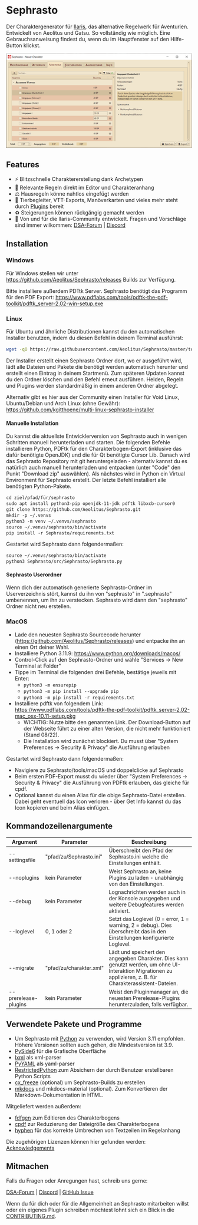 # Sephrasto
Der Charaktergenerator für [Ilaris](https://www.f-shop.de/das-schwarze-auge/partnerprodukte/buecher-cds/3803/ilaris-das-alternative-regelwerk-fuer-dsa), das alternative Regelwerk für Aventurien. Entwickelt von Aeolitus und Gatsu. So vollständig wie möglich. Eine Gebrauchsanweisung findest du, wenn du im Hauptfenster auf den Hilfe-Button klickst.

![Screenshot](docs/assets/images/readme_screenshot.png)

## Features
* ⚡ Blitzschnelle Charaktererstellung dank Archetypen
* 📜 Relevante Regeln direkt im Editor und Charakteranhang
* ⚖️ Hausregeln könne nahtlos eingefügt werden
* 🧩 Tierbegleiter, VTT-Exports, Manöverkarten und vieles mehr steht durch [Plugins](https://github.com/brzGatsu/SephrastoPlugins) bereit
* ♻️ Steigerungen können rückgängig gemacht werden
* 🤝 Von und für die Ilaris-Community entwickelt. Fragen und Vorschläge sind immer wilkommen: [DSA-Forum](https://dsaforum.de/viewtopic.php?t=45794&sid=f6d460e9749e5943fbd2c06b439bd46a) | [Discord](https://discord.gg/RsRcspq254)

## Installation

### Windows
Für Windows stellen wir unter https://github.com/Aeolitus/Sephrasto/releases Builds zur Verfügung.

Bitte installiere außerdem PDTtk Server. Sephrasto benötigt das Programm für den PDF Export: https://www.pdflabs.com/tools/pdftk-the-pdf-toolkit/pdftk_server-2.02-win-setup.exe

### Linux
Für Ubuntu und ähnliche Distributionen kannst du den automatischen Installer benutzen, indem du diesen Befehl in deinem Terminal ausführst:
```bash
wget -qO https://raw.githubusercontent.com/Aeolitus/Sephrasto/master/tools/install_linux.sh | bash -i
```
Der Installer erstellt einen Sephrasto Ordner dort, wo er ausgeführt wird, lädt alle Dateien und Pakete die benötigt werden automatisch herunter und erstellt einen Eintrag in deinem Startmenü.
Zum späteren Updaten kannst du den Ordner löschen und den Befehl erneut ausführen. Helden, Regeln und Plugins werden standardmäßig in einem anderen Ordner abgelegt.

Alternativ gibt es hier aus der Community einen Installer für Void Linux, Ubuntu/Debian und Arch Linux (ohne Gewähr): https://github.com/kgitthoene/multi-linux-sephrasto-installer

#### Manuelle Installation
Du kannst die aktuellste Entwicklerversion von Sephrasto auch in wenigen Schritten manuell herunterladen und starten.
Die folgenden Befehle installieren Python, PDFtk für den Charakterbogen-Export (inklusive das dafür benötigte OpenJDK) und die für Qt benötigte Cursor Lib. 
Danach wird das Sephrasto Repository mit git heruntergeladen - alternativ kannst du es natürlich auch manuell herunterladen und entpacken (unter "Code" den Punkt "Download zip" auswählen). 
Als nächstes wird in Python ein Virtual Environment für Sephrasto erstellt. Der letzte Befehl installiert alle benötigten Python-Pakete.

```
cd ziel/pfad/für/sephrasto
sudo apt install python3-pip openjdk-11-jdk pdftk libxcb-cursor0
git clone https://github.com/Aeolitus/Sephrasto.git
mkdir -p ~/.venvs
python3 -m venv ~/.venvs/sephrasto
source ~/.venvs/sephrasto/bin/activate
pip install -r Sephrasto/requirements.txt
```

Gestartet wird Sephrasto dann folgendermaßen:
```
source ~/.venvs/sephrasto/bin/activate
python3 Sephrasto/src/Sephrasto/Sephrasto.py
```

#### Sephrasto Userordner
Wenn dich der automatisch generierte Sephrasto-Ordner im Userverzeichnis stört, kannst du ihn von "sephrasto" in ".sephrasto" umbenennen, um ihn zu verstecken. Sephrasto wird dann den "sephrasto" Ordner nicht neu erstellen.

### MacOS
* Lade den neuesten Sephrasto Sourcecode herunter (https://github.com/Aeolitus/Sephrasto/releases) und entpacke ihn an einen Ort deiner Wahl. 
* Installiere Python 3.11.9: https://www.python.org/downloads/macos/
* Control-Click auf den Sephrasto-Ordner und wähle "Services -> New Terminal at Folder"
* Tippe im Terminal die folgenden drei Befehle, bestätige jeweils mit Enter:
    - ```python3 -m ensurepip```
    - ```python3 -m pip install --upgrade pip```
    - ```python3 -m pip install -r requirements.txt```
* Installiere pdftk von folgendem Link: https://www.pdflabs.com/tools/pdftk-the-pdf-toolkit/pdftk_server-2.02-mac_osx-10.11-setup.pkg
    - WICHTIG: Nutze bitte den genannten Link. Der Download-Button auf der Webseite führt zu einer alten Version, die nicht mehr funktioniert (Stand 08/22).
    - Die Installation wird zunächst blockiert. Du musst über "System Preferences -> Security & Privacy" die Ausführung erlauben

Gestartet wird Sephrasto dann folgendermaßen:
* Navigiere zu Sephrasto/tools/macOS und doppelclicke auf Sephrasto
* Beim ersten PDF-Export musst du wieder über "System Preferences -> Security & Privacy" die Ausführung von PDFtk erlauben, das gleiche für cpdf.
* Optional kannst du einen Alias für die obige Sephrasto-Datei erstellen. Dabei geht eventuell das Icon verloren - über Get Info kannst du das Icon kopieren und beim Alias einfügen.

## Kommandozeilenargumente
|Argument|Parameter|Beschreibung|
|---|---|---|
|\-\-settingsfile|"pfad/zu/Sephrasto.ini"|Überschreibt den Pfad der Sephrasto.ini welche die Einstellungen enthält.|
|\-\-noplugins|kein Parameter|Weist Sephrasto an, keine Plugins zu laden - unabhängig von den Einstellungen.|
|\-\-debug|kein Parameter|Lognachrichten werden auch in der Konsole ausgegeben und weitere Debugfeatures werden aktiviert.|
|\-\-loglevel|0, 1 oder 2|Setzt das Loglevel (0 = error, 1 = warning, 2 = debug). Dies überschreibt das in den Einstellungen konfigurierte Loglevel.|
|\-\-migrate|"pfad/zu/charakter.xml"|Lädt und speichert den angegeben Charakter. Dies kann genutzt werden, um ohne UI-Interaktion Migrationen zu applizieren, z. B. für Charakterassistent-Dateien.|
|\-\-prerelease\-plugins|kein Parameter|Weist den Pluginmanager an, die neuesten Prerelease-Plugins herunterzuladen, falls verfügbar.|

## Verwendete Pakete und Programme
* Um Sephrasto mit [Python](https://www.python.org) zu verwenden, wird Version 3.11 empfohlen. Höhere Versionen sollten auch gehen, die Mindestversion ist 3.9.
* [PySide6](https://www.qt.io/qt-for-python) für die Grafische Oberfläche
* [lxml](http://lxml.de/) als xml-parser
* [PyYAML](https://pyyaml.org/) als yaml-parser
* [RestrictedPython](https://github.com/zopefoundation/RestrictedPython) zum Absichern der durch Benutzer erstellbaren Python Scripts
* [cx_freeze](https://github.com/marcelotduarte/cx_Freeze) (optional) um Sephrasto-Builds zu erstellen
* [mkdocs](https://github.com/mkdocs/) und mkdocs-material (optional). Zum Konvertieren der Markdown-Dokumentation in HTML.

Mitgeliefert werden außerdem:
* [fdfgen](https://github.com/ccnmtl/fdfgen) zum Editieren des Charakterbogens
* [cpdf](https://www.coherentpdf.com) zur Reduzierung der Dateigröße des Charakterbogens
* [hyphen](https://github.com/ytiurin/hyphen) für das korrekte Umbrechen von Textzeilen im Regelanhang

Die zugehörigen Lizenzen können hier gefunden werden: [Acknowledgements](docs/acknowledgements.md)

## Mitmachen
Falls du Fragen oder Anregungen hast, schreib uns gerne:

[DSA-Forum](https://dsaforum.de/viewtopic.php?t=45794&sid=f6d460e9749e5943fbd2c06b439bd46a) | [Discord](https://discord.gg/RsRcspq254) | [GitHub Issue](https://github.com/Aeolitus/Sephrasto/issues/new)

Wenn du für dich oder für die Allgemeinheit an Sephrasto mitarbeiten willst oder ein eigenes Plugin schreiben möchtest lohnt sich ein Blick in die [CONTRIBUTING.md](CONTRIBUTING.md).
